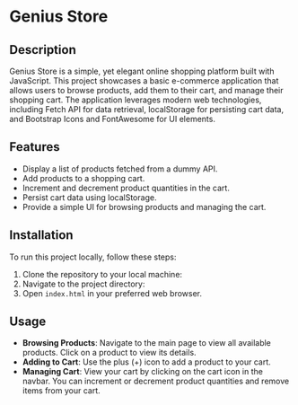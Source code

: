 # Genius Store

## Description

Genius Store is a simple, yet elegant online shopping platform built with JavaScript. This project showcases a basic e-commerce application that allows users to browse products, add them to their cart, and manage their shopping cart. The application leverages modern web technologies, including Fetch API for data retrieval, localStorage for persisting cart data, and Bootstrap Icons and FontAwesome for UI elements.

## Features

- Display a list of products fetched from a dummy API.
- Add products to a shopping cart.
- Increment and decrement product quantities in the cart.
- Persist cart data using localStorage.
- Provide a simple UI for browsing products and managing the cart.

## Installation

To run this project locally, follow these steps:

1. Clone the repository to your local machine:
2. Navigate to the project directory:
3. Open `index.html` in your preferred web browser.

## Usage

- **Browsing Products**: Navigate to the main page to view all available products. Click on a product to view its details.
- **Adding to Cart**: Use the plus (+) icon to add a product to your cart.
- **Managing Cart**: View your cart by clicking on the cart icon in the navbar. You can increment or decrement product quantities and remove items from your cart.

